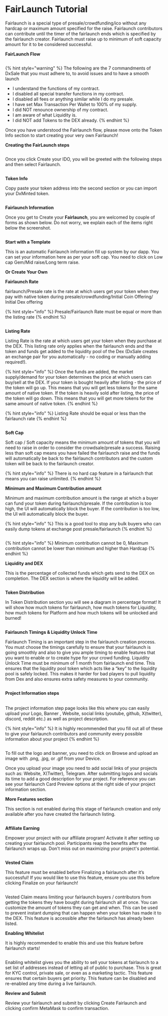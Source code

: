 # FairLaunch Tutorial

Fairlaunch is a special type of presale/crowdfunding/ico without any hardcap or maximum amount specified for the raise. Fairlaunch contributors can contribute until the timer of the fairlaunch ends which is specified by the fairlaunch creator. Fairlaunch must raise up to minimum of soft capacity amount for it to be considered successful.



**FairLaunch Flow**

<figure><img src="../../.gitbook/assets/image (1) (4).png" alt=""><figcaption></figcaption></figure>

{% hint style="warning" %}
The following are the 7 commandments of DxSale that you must adhere to, to avoid issues and to have a smooth launch

* I understand the functions of my contract.
* I disabled all special transfer functions in my contract.
* I disabled all fees or anything similar while I do my presale.
* I have set Max Transaction Per Wallet to 100% of my supply.
* I did NOT renounce ownership of my contract.
* I am aware of what Liquidity is.
* I did NOT add Tokens to the DEX already.
{% endhint %}

Once you have understood the Fairlaunch flow, please move onto the Token Info section to start creating your very own Fairlaunch!

**Creating the FairLaunch steps**

<figure><img src="../../.gitbook/assets/dxsale create ido.png" alt=""><figcaption></figcaption></figure>

Once you click Create your IDO, you will be greeted with the following steps and then select Fairlaunch.

<figure><img src="../../.gitbook/assets/dxfair1.png" alt=""><figcaption></figcaption></figure>

**Token Info**

Copy paste your token address into the second section or you can import your DxMinted token.

<figure><img src="../../.gitbook/assets/fairlaunch token info.png" alt=""><figcaption></figcaption></figure>

**Fairlaunch Information**

Once you get to Create your **Fairlaunch**, you are welcomed by couple of forms as shown below. Do not worry, we explain each of the items right below the screenshot.

<figure><img src="../../.gitbook/assets/fairlaunch info3.png" alt=""><figcaption></figcaption></figure>

**Start with a Template**

This is an automatic Fairlaunch information fill up system by our dapp. You can set your information here as per your soft cap. You need to click on Low cap Gem/Mid raise/Long term raise.

**Or Create Your Own**

**Fairlaunch Rate**

fairlaunch/Presale rate is the rate at which users get your token when they pay with native token during presale/crowdfunding/Initial Coin Offering/ Initial Dex offering



{% hint style="info" %}
Presale/Fairlaunch Rate must be equal or more than the listing rate
{% endhint %}

<figure><img src="../../.gitbook/assets/image (15) (2).png" alt=""><figcaption></figcaption></figure>

&#x20;

&#x20;

**Listing Rate**

Listing Rate is the rate at which users get your token when they purchase at the DEX. This listing rate only applies when the fairlaunch ends and the token and funds get added to the liquidity pool of the Dex (DxSale creates an exchange pair for you automatically - no coding or manually adding required!).

{% hint style="info" %}
Once the funds are added, the market supply/demand for your token determines the price at which users can buy/sell at the DEX. If your token is bought heavily after listing - the price of the token will go up. This means that you will get less tokens for the same amount of native token. If the token is heavily sold after listing, the price of the token will go down. This means that you will get more tokens for the same amount of native token.&#x20;
{% endhint %}



{% hint style="info" %}
Listing Rate should be equal or less than the fairlaunch rate
{% endhint %}

<figure><img src="../../.gitbook/assets/image (9) (3) (1).png" alt=""><figcaption></figcaption></figure>

&#x20;

**Soft Cap**

Soft cap / Soft capacity means the minimum amount of tokens that you will need to raise in order to consider the crowdsale/presale a success. Raising less than soft cap means you have failed the fairlaunch raise and the funds will automatically be back to the fairlaunch contributors and the custom token will be back to the fairlaunch creator.

{% hint style="info" %}
There is no hard cap feature in a fairlaunch that means you can raise unlimited.
{% endhint %}

&#x20;



**Minimum and Maximum Contribution amount**

Minimum and maximum contribution amount is the range at which a buyer can fund your token during fairlaunch/presale. If the contribution is too high, the UI will automatically block the buyer. If the contribution is too low, the UI will automatically block the buyer.

{% hint style="info" %}
This is a good tool to stop any bulk buyers who can easily dump tokens at exchange post presale/fairlaunch&#x20;
{% endhint %}

<figure><img src="../../.gitbook/assets/image (61) (1).png" alt=""><figcaption></figcaption></figure>

{% hint style="info" %}
Minimum contribution cannot be 0, Maximum contribution cannot be lower than minimum and higher than Hardcap
{% endhint %}

**Liquidity and DEX**

This is the percentage of collected funds which gets send to the DEX on completion. The DEX section is where the liquidity will be added.

<figure><img src="https://docs.dxsale.network/~gitbook/image?url=https%3A%2F%2F3286775751-files.gitbook.io%2F%7E%2Ffiles%2Fv0%2Fb%2Fgitbook-x-prod.appspot.com%2Fo%2Fspaces%252F-MTT8AZhxr8LCTIIdY3-%252Fuploads%252F1CcnupdONESfYxVSxDWH%252Fdx4.png%3Falt%3Dmedia%26token%3D136db37d-47f4-4a02-80a2-3566f65ca544&#x26;width=768&#x26;dpr=4&#x26;quality=100&#x26;sign=ea28312a8ae448322fdcd84a3ebd22e4189a07604e97789874556778bfafbbc6" alt=""><figcaption></figcaption></figure>

&#x20;**Token Distribution**

In Token Distribution section you will see a diagram in percentage format! It will show how much tokens for fairlaunch, how much tokens for Liquidity, how much tokens for Platform and how much tokens will be unlocked and burned!

<figure><img src="../../.gitbook/assets/fairlaunch info5.png" alt=""><figcaption></figcaption></figure>

**Fairlaunch Timings & Liquidity Unlock Time**

Fairlaunch Timing is an important step in the fairlaunch creation process. You must choose the timings carefully to ensure that your fairlaunch is going smoothly and also to give you ample timing to enable features that you want to enable or to create hype for your crowd funding. Liquidity Unlock Time must be minimum of 1 month from fairlaunch end time. This ensures that the liquidity pool token which acts like a “key” to the liquidity pool is safely locked. This makes it harder for bad players to pull liquidity from Dex and also ensures extra safety measures to your community.

<figure><img src="../../.gitbook/assets/fairlaunch info6.png" alt=""><figcaption></figcaption></figure>

**Project Information steps**

\
The project information step page looks like this where you can easily upload your Logo, Banner , Website, social links (youtube, github, X(twitter), discord, reddit etc.) as well as project description.

{% hint style="info" %}
It is highly recommended that you fill out all of these to give your fairlaunch contributors and community every possible information about your project
{% endhint %}

<figure><img src="../../.gitbook/assets/image (1).png" alt=""><figcaption></figcaption></figure>

To fill out the logo and banner, you need to click on Browse and upload an image with .png, .jpg, or .gif from your Device.

Once you upload your image you need to add social links of your projects such as: Website, X(Twitter), Telegram. After submitting logos and socials its time to add a good description for your project. For reference you can see your fairlaunch Card Preview options at the right side of your project information section.

**More Features section**

This section is not enabled during this stage of fairlaunch creation and only available after you have created the fairlaunch  listing.

<figure><img src="../../.gitbook/assets/dx7.png" alt=""><figcaption></figcaption></figure>

**Affiliate Earning**

Empower your project with our affiliate program! Activate it after setting up creating your fairlaunch pool. Participants reap the benefits after the fairlaunch wraps up. Don't miss out on maximizing your project's potential.

<figure><img src="../../.gitbook/assets/614c99cf4f23707154a37bf7_how-to-start-affiliate-marketing-1.png" alt=""><figcaption></figcaption></figure>

**Vested Claim**

This feature must be enabled before Finalizing a fairlaunch after it’s successful! If you would like to use this feature, ensure you use this before clicking Finalize on your fairlaunch!

<figure><img src="../../.gitbook/assets/image (2).png" alt=""><figcaption></figcaption></figure>

Vested Claim means limiting your fairlaunch buyers / contributors from getting the tokens they have bought during fairlaunch all at once. You can customize the amount of tokens they can get and when. This can be used to prevent instant dumping that can happen when your token has made it to the DEX. This feature is accessible after the fairlaunch has already been listed.

**Enabling Whitelist**

It is highly recommended to enable this and use this feature before fairlaunch starts!

<figure><img src="../../.gitbook/assets/image (1) (1).png" alt=""><figcaption></figcaption></figure>

Enabling whitelist gives you the ability to sell your tokens at fairlaunch to a set list of addresses instead of letting all of public to purchase. This is great for KYC control, private sale, or even as a marketing tactic. This feature ensures that certain buyers get priority. This feature can be disabled and re-enabled any time during a live fairlaunch.

**Review and Submit**

Review your fairlaunch and submit by clicking Create Fairlaunch and clicking confirm MetaMask to confirm transaction.

<figure><img src="../../.gitbook/assets/fairlaunch info7.png" alt=""><figcaption></figcaption></figure>

<figure><img src="../../.gitbook/assets/fairlaunch info8.png" alt=""><figcaption></figcaption></figure>

